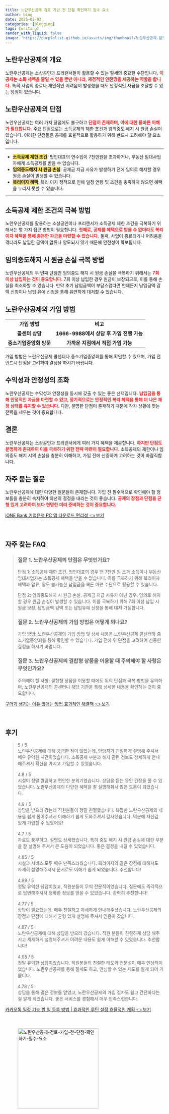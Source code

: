 ```yaml
---
title: 노란우산공제 검토 가입 전 단점 확인하기 필수 요소
author: bing
date: 2025-02-02
categories: [Blogging]
tags: [writing]
render_with_liquid: false
image: 'https://purplelist.github.io/assets/img/thumbnail/노란우산공제-검토-가입-전-단점-확인하기-필수-요소.webp'
---
```



<h2 id='노란우산공제의 개요'>노란우산공제의 개요</h2>

<p>노란우산공제는 소상공인과 프리랜서들이 활용할 수 있는 절세의 중요한 수단입니다. <b><span style="color: #ee2323;">이 공제는 소득 세액을 줄일 수 있을 뿐만 아니라, 재정적인 안전망을 제공하는 역할을 합니다.</span></b> 특히 사업의 종료나 개인적인 어려움이 발생했을 때도 안정적인 자금을 조달할 수 있는 장점이 있습니다.</p>

<h2 id='노란우산공제의 단점'>노란우산공제의 단점</h2>

<p>노란우산공제는 여러 가지 장점에도 불구하고 <b><span style="color: #ee2323;">단점이 존재하며, 이에 대한 올바른 이해가 필요합니다.</span></b> 주요 단점으로는 소득공제의 제한 조건과 임의중도 해지 시 원금 손실이 있습니다. 이러한 단점들은 공제를 효율적으로 활용하기 위해 반드시 고려해야 할 요소입니다.</p>

<hr />

<ul>
    <li><b><span style="background-color: #ffe066;">소득공제 제한 조건</span></b>: 법인대표의 연수입이 7천만원을 초과하거나, 부동산 임대사업자에게 소득공제를 받을 수 없습니다.</li>
    <li><b><span style="background-color: #ffe066;">임의중도해지 시 원금 손실</span></b>: 공제금 지급 사유가 발생하기 전에 임의로 해지할 경우 원금 손실이 발생할 수 있습니다.</li>
    <li><b><span style="background-color: #ffe066;">복리이자 혜택</span></b>: 복리 이자 정책으로 인해 일정 연령 및 조건을 충족하지 않으면 혜택을 누리지 못할 수 있습니다.</li>
</ul>

<hr />

<h2 id='소득공제 제한 조건의 극복 방법'>소득공제 제한 조건의 극복 방법</h2>

<p>노란우산공제를 활용하는 소상공인이나 프리랜서가 소득공제 제한 조건을 극복하기 위해서는 몇 가지 접근 방법이 필요합니다. <b><span style="color: #ee2323;">첫째로, 공제를 혜택으로 받을 수 없더라도 복리이자 혜택을 통해 충분한 자금을 마련할 수 있습니다.</span></b> 둘째, 사업이 종료되거나 어려움을 겪더라도 납입한 금액이 압류나 양도되지 않기 때문에 안전성이 확보됩니다.</p>

<h2 id='임의중도해지 시 원금 손실 극복 방법'>임의중도해지 시 원금 손실 극복 방법</h2>

<p>노란우산공제의 두 번째 단점인 임의중도 해지 시 원금 손실을 극복하기 위해서는 <b><span style="color: #ee2323;">7회 이상 납입하는 것이 중요합니다.</span></b> 7회 이상 납입한 경우 원금이 보장되므로, 이를 통해 손실을 최소화할 수 있습니다. 만약 초기 납입금액이 부담스럽다면 언제든지 납입금액 감액 신청이나 납입 유예 신청을 통해 유연하게 대처할 수 있습니다.</p>

<h2 id='노란우산공제의 가입 방법'>노란우산공제의 가입 방법</h2>

<table>
    <tr>
        <td style="text-align: center; height: 17px;"><b>가입 방법</b></td>
        <td style="text-align: center; height: 17px;"><b>비고</b></td>
    </tr>
    <tr>
        <td style="text-align: center; height: 17px;"><b>콜센터 상담</b></td>
        <td style="text-align: center; height: 17px;"><b>1666-9988에서 상담 후 가입 진행 가능</b></td>
    </tr>
    <tr>
        <td style="text-align: center; height: 17px;"><b>중소기업중앙회 방문</b></td>
        <td style="text-align: center; height: 17px;"><b>가까운 지점에서 직접 가입 가능</b></td>
    </tr>
</table>

<p>가입 방법은 노란우산공제 콜센터나 중소기업중앙회를 통해 확인할 수 있으며, 가입 전 반드시 단점을 고려하여 결정을 하시기 바랍니다.</p>

<h2 id='수익성과 안정성의 조화'>수익성과 안정성의 조화</h2>

<p>노란우산공제는 수익성과 안정성을 동시에 갖출 수 있는 좋은 선택입니다. <b><span style="color: #ee2323;">납입금을 통해 안정적인 자금을 마련할 수 있고, 장기적으로는 안정적인 복리 혜택을 통해 더 나은 재정 상태를 유지할 수 있습니다.</span></b> 다만, 분명한 단점이 존재하기 때문에 각자 상황에 맞는 전략을 세우는 것이 중요합니다.</p>

<h2 id='결론'>결론</h2>

<p>노란우산공제는 소상공인과 프리랜서에게 여러 가지 혜택을 제공합니다. <b><span style="color: #ee2323;">하지만 단점도 분명하게 존재하여 이를 극복하기 위한 전략 마련이 필요합니다.</span></b> 소득공제의 제한이나 임의중도 해지 시의 손실을 충분히 이해하고, 가입 전에 신중하게 고려하는 것이 바람직합니다.</p>

<h2 id='자주 묻는 질문'>자주 묻는 질문</h2>

<p>노란우산공제에 대한 다양한 질문들이 존재합니다. 가입 전 필수적으로 확인해야 할 정보들을 충분히 숙지하여 최선의 결정을 내리는 것이 좋습니다. <b><span style="color: #ee2323;">공제의 장점과 단점을 균형 있게 고려하여 보다 현명한 미리 준비하는 것이 중요합니다.</span></b></p>


<p><a class="click-button" title="iONE Bank 기업은행 PC 앱 다운로드 편리성" href="https://purplelist.github.io/posts/iONE-Bank-%EA%B8%B0%EC%97%85%EC%9D%80%ED%96%89-PC-%EC%95%B1-%EB%8B%A4%EC%9A%B4%EB%A1%9C%EB%93%9C-%ED%8E%B8%EB%A6%AC%EC%84%B1/" rel="dofollow">iONE Bank 기업은행 PC 앱 다운로드 편리성 👈 보기</a></p><br>
<h2 id='자주_찾는_FAQ'>자주 찾는 FAQ</h2>
<div itemscope="" itemtype="https://schema.org/FAQPage"> 
<blockquote> 
<div itemscope="" itemprop="mainEntity" itemtype="https://schema.org/Question"> 
<h3 itemprop="name">질문 1. 노란우산공제의 단점은 무엇인가요?</h3> 
<div itemscope="" itemprop="acceptedAnswer" itemtype="https://schema.org/Answer"> 
<span itemprop="text"> 
<p>단점 1: 소득공제 제한 조건. 법인대표의 경우 연 7천만 원 초과 소득이나 부동산임대사업자는 소득공제 혜택을 받을 수 없습니다. 이를 극복하기 위해 복리이자 혜택과 압류, 양도 불가능한 납입금을 목돈 마련 수단으로 활용할 수 있습니다.</p>
<p>단점 2: 임의중도해지 시 원금 손실. 공제금 지급 사유가 아닌 경우, 임의로 해지할 경우 원금 손실이 발생할 수 있습니다. 이를 극복하기 위해 7회 이상 납입 시 원금 보장, 납입금액 감액 또는 납입유예 신청을 통해 대처 가능합니다.</p>
</span> 
</div> 
</div> 

<div itemscope="" itemprop="mainEntity" itemtype="https://schema.org/Question"> 
<h3 itemprop="name">질문 2. 노란우산공제의 가입 방법은 어떻게 되나요?</h3> 
<div itemscope="" itemprop="acceptedAnswer" itemtype="https://schema.org/Answer"> 
<span itemprop="text"> 
<p>가입 방법: 노란우산공제의 가입 방법 및 상세 내용은 노란우산공제 콜센터와 중소기업중앙회를 통해 확인할 수 있습니다. 가입 전에 위 단점을 고려하여 신중한 결정을 하시기 바랍니다.</p>
</span> 
</div> 
</div> 

<div itemscope="" itemprop="mainEntity" itemtype="https://schema.org/Question"> 
<h3 itemprop="name">질문 3. 노란우산공제의 결합형 상품을 이용할 때 주의해야 할 사항은 무엇인가요?</h3> 
<div itemscope="" itemprop="acceptedAnswer" itemtype="https://schema.org/Answer"> 
<span itemprop="text"> 
<p>주의해야 할 사항: 결합형 상품을 이용할 때에도 위의 단점과 극복 방법을 유의하며, 노란우산공제의 콜센터나 해당 기관을 통해 상세한 내용을 확인하는 것이 중요합니다.</p>
</span> 
</div> 
</div> 

</blockquote> 
</div>
<p><a class="click-button" title="구더기 생기는 이유 없애는 방법 효과적인 해결책" href="https://purplelist.github.io/posts/%EA%B5%AC%EB%8D%94%EA%B8%B0-%EC%83%9D%EA%B8%B0%EB%8A%94-%EC%9D%B4%EC%9C%A0-%EC%97%86%EC%95%A0%EB%8A%94-%EB%B0%A9%EB%B2%95-%ED%9A%A8%EA%B3%BC%EC%A0%81%EC%9D%B8-%ED%95%B4%EA%B2%B0%EC%B1%85/" rel="dofollow">구더기 생기는 이유 없애는 방법 효과적인 해결책 👈 보기</a></p><br>
<h2 id='후기'>후기</h2>
<div itemscope itemtype="https://schema.org/Product">
  <blockquote>
  <div itemprop="review" itemscope itemtype="https://schema.org/Review">
      <div itemprop="reviewRating" itemscope itemtype="https://schema.org/Rating"> <span itemprop="ratingValue">5</span> / <span itemprop="bestRating">5</span> </div>
      <span itemprop="reviewBody">노란우산공제에 대해 궁금한 점이 많았는데, 담당자가 친절하게 설명해 주셔서 매우 유익한 시간이었습니다. 소득공제 부분과 해지 관련 정보도 상세하게 안내해주셔서 확신을 가지고 가입할 수 있었습니다.</span>
  </div>
  <br>
  <div itemprop="review" itemscope itemtype="https://schema.org/Review">
      <div itemprop="reviewRating" itemscope itemtype="https://schema.org/Rating"> <span itemprop="ratingValue">4.8</span> / <span itemprop="bestRating">5</span> </div>
      <span itemprop="reviewBody">시설이 정말 깔끔하고 편안한 분위기였습니다. 상담을 듣는 동안 긴장을 풀 수 있었습니다. 노란우산공제의 다양한 혜택을 잘 설명해줘서 많은 도움이 되었습니다.</span>
  </div>
  <br>
  <div itemprop="review" itemscope itemtype="https://schema.org/Review">
      <div itemprop="reviewRating" itemscope itemtype="https://schema.org/Rating"> <span itemprop="ratingValue">4.9</span> / <span itemprop="bestRating">5</span> </div>
      <span itemprop="reviewBody">상담을 받으러 갔는데 직원분들이 정말 친절했습니다. 복잡한 노란우산공제의 내용을 쉽게 풀어주셔서 이해하기 쉽게 도와주셔서 감사했습니다. 덕분에 자신감 있게 가입할 수 있었어요!</span>
  </div>
  <br>
  <div itemprop="review" itemscope itemtype="https://schema.org/Review">
      <div itemprop="reviewRating" itemscope itemtype="https://schema.org/Rating"> <span itemprop="ratingValue">4.7</span> / <span itemprop="bestRating">5</span> </div>
      <span itemprop="reviewBody">자료도 풍부하고, 설명도 상세했습니다. 특히 중도 해지 시 원금 손실에 대한 부분을 잘 설명해 주셔서 큰 도움이 되었습니다. 좋은 결정을 내릴 수 있었습니다.</span>
  </div>
  <br>
  <div itemprop="review" itemscope itemtype="https://schema.org/Review">
      <div itemprop="reviewRating" itemscope itemtype="https://schema.org/Rating"> <span itemprop="ratingValue">4.85</span> / <span itemprop="bestRating">5</span> </div>
      <span itemprop="reviewBody">시설과 서비스 모두 매우 만족스러웠습니다. 복리이자와 같은 장점에 대해서도 자세히 설명해주셔서 문서로도 이해가 쉽게 되었습니다. 추천합니다!</span>
  </div>
  <br>
  <div itemprop="review" itemscope itemtype="https://schema.org/Review">
      <div itemprop="reviewRating" itemscope itemtype="https://schema.org/Rating"> <span itemprop="ratingValue">4.99</span> / <span itemprop="bestRating">5</span> </div>
      <span itemprop="reviewBody">정말 유익한 상담이었고, 직원분들이 무척 전문적이었습니다. 질문에도 즉각적으로 답변해주셔서 정확한 정보를 얻을 수 있었습니다. 강력히 추천합니다!</span>
  </div>
  <br>
  <div itemprop="review" itemscope itemtype="https://schema.org/Review">
      <div itemprop="reviewRating" itemscope itemtype="https://schema.org/Rating"> <span itemprop="ratingValue">4.77</span> / <span itemprop="bestRating">5</span> </div>
      <span itemprop="reviewBody">상담이 필요했는데, 매우 친절하고 자세하게 안내해주셨습니다. 노란우산공제의 장점과 단점에 대해서 균형 있게 설명해 주셔서 믿음이 갔습니다.</span>
  </div>
  <br>
  <div itemprop="review" itemscope itemtype="https://schema.org/Review">
      <div itemprop="reviewRating" itemscope itemtype="https://schema.org/Rating"> <span itemprop="ratingValue">4.87</span> / <span itemprop="bestRating">5</span> </div>
      <span itemprop="reviewBody">노란우산공제에 대해 상담을 받으러 갔습니다. 직원 분들이 친절하게 상담 해주시고 세세하게 설명해주셔서 어려운 내용도 쉽게 이해할 수 있었습니다. 추천합니다!</span>
  </div>
  <br>
  <div itemprop="review" itemscope itemtype="https://schema.org/Review">
      <div itemprop="reviewRating" itemscope itemtype="https://schema.org/Rating"> <span itemprop="ratingValue">4.95</span> / <span itemprop="bestRating">5</span> </div>
      <span itemprop="reviewBody">정말 유익한 상담이었습니다. 직원분들의 친절한 태도와 전문성이 매우 인상적이었습니다. 노란우산공제를 통해 절세도 하고, 안심할 수 있는 제도를 알게 되어 기쁩니다.</span>
  </div>
  <br>
  <div itemprop="review" itemscope itemtype="https://schema.org/Review">
      <div itemprop="reviewRating" itemscope itemtype="https://schema.org/Rating"> <span itemprop="ratingValue">4.78</span> / <span itemprop="bestRating">5</span> </div>
      <span itemprop="reviewBody">상담을 통해 많은 정보를 얻었고, 노란우산공제의 가입 절차도 쉽고 간단하다는 걸 알게 되었습니다. 좋은 서비스를 경험해서 매우 만족스럽습니다.</span>
  </div>
  </blockquote>
</div>
<p><a class="click-button" title="카카오톡 일정 기능 할 일 등록 방법 | 효과적인 루틴 설정 효율적인 계획" href="https://purplelist.github.io/posts/%EC%B9%B4%EC%B9%B4%EC%98%A4%ED%86%A1-%EC%9D%BC%EC%A0%95-%EA%B8%B0%EB%8A%A5-%ED%95%A0-%EC%9D%BC-%EB%93%B1%EB%A1%9D-%EB%B0%A9%EB%B2%95-%ED%9A%A8%EA%B3%BC%EC%A0%81%EC%9D%B8-%EB%A3%A8%ED%8B%B4-%EC%84%A4%EC%A0%95-%ED%9A%A8%EC%9C%A8%EC%A0%81%EC%9D%B8-%EA%B3%84%ED%9A%8D/" rel="dofollow">카카오톡 일정 기능 할 일 등록 방법 | 효과적인 루틴 설정 효율적인 계획 👈 보기</a></p><br>
<figure class="image"><img src="https://purplelist.github.io/assets/img/thumbnail/노란우산공제-검토-가입-전-단점-확인하기-필수-요소.webp" alt="노란우산공제-검토-가입-전-단점-확인하기-필수-요소" width="256" height="256"></figure>